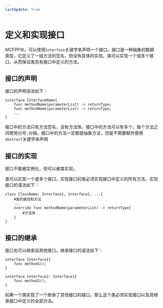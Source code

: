 ```yaml
---
lastUpdate: true
---
```


# 定义和实现接口

MCFPP中，可以使用`interface`关键字来声明一个接口。接口是一种抽象的数据类型，它定义了一组方法的签名，但没有具体的实现。类可以实现一个或多个接口，从而保证类具有接口中定义的方法。

## 接口的声明

接口的声明语法如下：

```mcfpp
interface InterfaceName{
    func methodName(parameterList) -> returnType;
    func methodName(parameterList) -> returnType;
    ...
}
```

接口中的方法只有方法签名，没有方法体。接口中的方法可以有多个，每个方法之间使用分号`;`分隔。接口中的方法一定都是抽象方法，但是不需要额外使用`abstract`关键字来声明

## 接口的实现

接口不能被实例化，但可以被类实现。

类可以实现一个或多个接口。实现接口的类必须实现接口中定义的所有方法。实现接口的语法如下：

```mcfpp
class ClassName: Interface1, Interface2, ...{
    #类的属性和方法
    ...
    override func methodName(parameterList) -> returnType{
        #方法体
    }
}
```

## 接口的继承

接口也可以继承自其他接口。继承接口的语法如下：

```mcfpp
interface Interface1{
    func method1();
}

interface Interface2: Interface1{
    func method2();
}
```

如果一个类实现了一个继承了其他接口的接口，那么这个类必须实现接口以及其继承接口中定义的全部方法。
